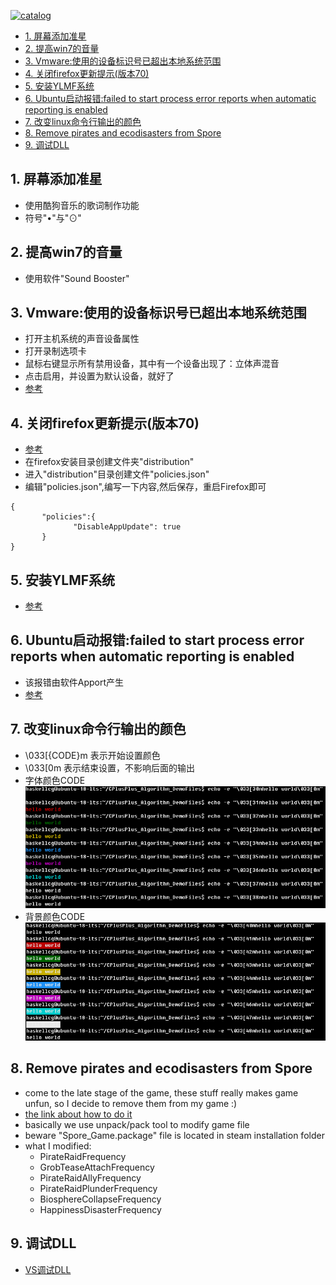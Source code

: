 [![catalog][catalog_img]][catalog_link]
  * [1. 屏幕添加准星](https://github.com/haskellcg/Life_Is_Beautiful/blob/master/%E7%8E%AF%E5%A2%83%E4%BB%A5%E5%8F%8AIDE%E9%85%8D%E7%BD%AE%E9%97%AE%E9%A2%98_Part_3.md#1-%E5%B1%8F%E5%B9%95%E6%B7%BB%E5%8A%A0%E5%87%86%E6%98%9F)
  * [2. 提高win7的音量](https://github.com/haskellcg/Life_Is_Beautiful/blob/master/%E7%8E%AF%E5%A2%83%E4%BB%A5%E5%8F%8AIDE%E9%85%8D%E7%BD%AE%E9%97%AE%E9%A2%98_Part_3.md#2-%E6%8F%90%E9%AB%98win7%E7%9A%84%E9%9F%B3%E9%87%8F)
  * [3. Vmware:使用的设备标识号已超出本地系统范围](https://github.com/haskellcg/Life_Is_Beautiful/blob/master/%E7%8E%AF%E5%A2%83%E4%BB%A5%E5%8F%8AIDE%E9%85%8D%E7%BD%AE%E9%97%AE%E9%A2%98_Part_3.md#3-vmware%E4%BD%BF%E7%94%A8%E7%9A%84%E8%AE%BE%E5%A4%87%E6%A0%87%E8%AF%86%E5%8F%B7%E5%B7%B2%E8%B6%85%E5%87%BA%E6%9C%AC%E5%9C%B0%E7%B3%BB%E7%BB%9F%E8%8C%83%E5%9B%B4)
  * [4. 关闭firefox更新提示(版本70)](https://github.com/haskellcg/Life_Is_Beautiful/blob/master/%E7%8E%AF%E5%A2%83%E4%BB%A5%E5%8F%8AIDE%E9%85%8D%E7%BD%AE%E9%97%AE%E9%A2%98_Part_3.md#4-%E5%85%B3%E9%97%ADfirefox%E6%9B%B4%E6%96%B0%E6%8F%90%E7%A4%BA%E7%89%88%E6%9C%AC70)
  * [5. 安装YLMF系统](https://github.com/haskellcg/Life_Is_Beautiful/blob/master/%E7%8E%AF%E5%A2%83%E4%BB%A5%E5%8F%8AIDE%E9%85%8D%E7%BD%AE%E9%97%AE%E9%A2%98_Part_3.md#5-%E5%AE%89%E8%A3%85ylmf%E7%B3%BB%E7%BB%9F)
  * [6. Ubuntu启动报错:failed to start process error reports when automatic reporting is enabled](https://github.com/haskellcg/Life_Is_Beautiful/blob/master/%E7%8E%AF%E5%A2%83%E4%BB%A5%E5%8F%8AIDE%E9%85%8D%E7%BD%AE%E9%97%AE%E9%A2%98_Part_3.md#6-ubuntu%E5%90%AF%E5%8A%A8%E6%8A%A5%E9%94%99failed-to-start-process-error-reports-when-automatic-reporting-is-enabled)
  * [7. 改变linux命令行输出的颜色](https://github.com/haskellcg/Life_Is_Beautiful/blob/master/%E7%8E%AF%E5%A2%83%E4%BB%A5%E5%8F%8AIDE%E9%85%8D%E7%BD%AE%E9%97%AE%E9%A2%98_Part_3.md#7-%E6%94%B9%E5%8F%98linux%E5%91%BD%E4%BB%A4%E8%A1%8C%E8%BE%93%E5%87%BA%E7%9A%84%E9%A2%9C%E8%89%B2)
  * [8. Remove pirates and ecodisasters from Spore](https://github.com/haskellcg/Life_Is_Beautiful/blob/master/%E7%8E%AF%E5%A2%83%E4%BB%A5%E5%8F%8AIDE%E9%85%8D%E7%BD%AE%E9%97%AE%E9%A2%98_Part_3.md#8-remove-pirates-and-ecodisasters-from-spore)
  * [9. 调试DLL]()

[catalog_img]: https://img.shields.io/badge/%E7%9B%AE%E5%BD%95-Summary-brightgreen.svg 
[catalog_link]: https://github.com/haskellcg/Life_Is_Beautiful/blob/master/%E7%8E%AF%E5%A2%83%E4%BB%A5%E5%8F%8AIDE%E9%85%8D%E7%BD%AE%E9%97%AE%E9%A2%98_Part_2.md

## 1. 屏幕添加准星
  * 使用酷狗音乐的歌词制作功能
  * 符号"•"与"⊙"

## 2. 提高win7的音量
  * 使用软件"Sound Booster"
  
## 3. Vmware:使用的设备标识号已超出本地系统范围
  * 打开主机系统的声音设备属性
  * 打开录制选项卡
  * 鼠标右键显示所有禁用设备，其中有一个设备出现了：立体声混音
  * 点击启用，并设置为默认设备，就好了
  * [参考](https://blog.csdn.net/sinat_26176609/article/details/44055015)
  
## 4. 关闭firefox更新提示(版本70)
  * [参考](https://github.com/mozilla/policy-templates/blob/master/README.md#disableappupdate)
  * 在firefox安装目录创建文件夹"distribution"
  * 进入"distribution"目录创建文件"policies.json"
  * 编辑"policies.json",编写一下内容,然后保存，重启Firefox即可
  ```
  {
	     "policies":{
		        "DisableAppUpdate": true
	     }
  }
  ```

## 5. 安装YLMF系统
  * [参考](https://blog.csdn.net/zhy20192009/article/details/89195933)
  
## 6. Ubuntu启动报错:failed to start process error reports when automatic reporting is enabled
  * 该报错由软件Apport产生
  * [参考](https://vitux.com/how-to-disable-enable-automatic-error-reporting-in-ubuntu-18-04-lts/)
  
## 7. 改变linux命令行输出的颜色
  * \033\[{CODE}m 表示开始设置颜色
  * \033\[0m 表示结束设置，不影响后面的输出
  * 字体颜色CODE    
  ![字体颜色](https://github.com/haskellcg/Blog_Pictures/blob/master/console_change_font_color.PNG)
  * 背景颜色CODE    
  ![背景颜色](https://github.com/haskellcg/Blog_Pictures/blob/master/console_change_bg_color.PNG)
  
## 8. Remove pirates and ecodisasters from Spore
  * come to the late stage of the game, these stuff really makes game unfun, so I decide to remove them from my game :)
  * [the link about how to do it](https://violetguard.wordpress.com/2013/12/06/removing-pirates-and-ecodisasters-from-spore-2014/)
  * basically we use unpack/pack tool to modify game file
  * beware "Spore_Game.package" file is located in steam installation folder
  * what I modified:
    * PirateRaidFrequency
    * GrobTeaseAttachFrequency
    * PirateRaidAllyFrequency
    * PirateRaidPlunderFrequency
    * BiosphereCollapseFrequency
    * HappinessDisasterFrequency
## 9. 调试DLL
  * [VS调试DLL](https://blog.csdn.net/qianghaohao/article/details/50190905)
